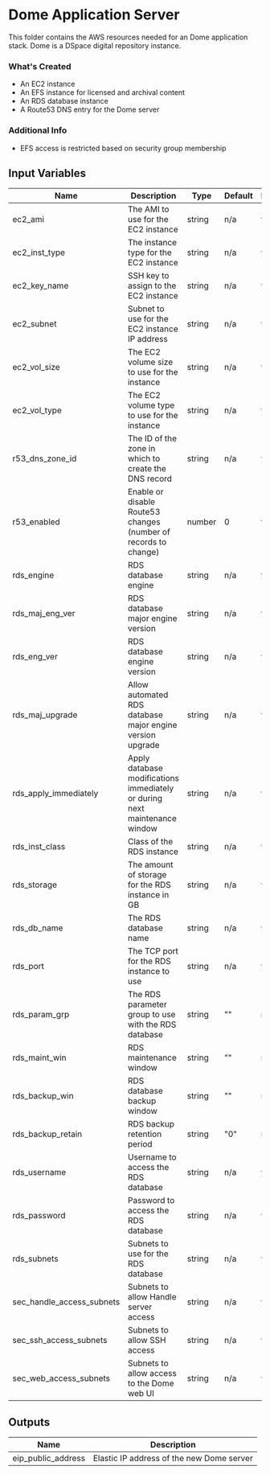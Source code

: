 # Dome Application Server

This folder contains the AWS resources needed for an Dome application stack. Dome is a DSpace digital repository instance.

### What's Created
* An EC2 instance
* An EFS instance for licensed and archival content
* An RDS database instance
* A Route53 DNS entry for the Dome server

### Additional Info
* EFS access is restricted based on security group membership

## Input Variables
| Name | Description | Type | Default | Required |
|------|-------------|------|---------|----------|
| ec2\_ami | The AMI to use for the EC2 instance | string | n/a | yes |
| ec2\_inst\_type | The instance type for the EC2 instance | string | n/a | yes |
| ec2\_key\_name | SSH key to assign to the EC2 instance | string | n/a | yes |
| ec2\_subnet | Subnet to use for the EC2 instance IP address | string | n/a | yes |
| ec2\_vol\_size | The EC2 volume size to use for the instance | string | n/a | yes |
| ec2\_vol\_type | The EC2 volume type to use for the instance | string | n/a | yes |
| r53\_dns\_zone\_id | The ID of the zone in which to create the DNS record | string | n/a | yes |
| r53\_enabled | Enable or disable Route53 changes (number of records to change) | number | 0 | yes |
| rds\_engine | RDS database engine | string | n/a | yes |
| rds\_maj\_eng\_ver | RDS database major engine version | string | n/a | yes |
| rds\_eng\_ver | RDS database engine version | string | n/a | yes |
| rds\_maj\_upgrade | Allow automated RDS database major engine version upgrade | string | n/a | yes |
| rds\_apply\_immediately | Apply database modifications immediately or during next maintenance window | string | n/a | yes |
| rds\_inst\_class | Class of the RDS instance | string | n/a | yes |
| rds\_storage | The amount of storage for the RDS instance in GB | string | n/a | yes |
| rds\_db\_name | The RDS database name | string | n/a | yes |
| rds\_port | The TCP port for the RDS instance to use | string | n/a | yes |
| rds\_param\_grp | The RDS parameter group to use with the RDS database | string | "" | no |
| rds\_maint\_win | RDS maintenance window | string | "" | no |
| rds\_backup\_win | RDS database backup window | string | "" | no |
| rds\_backup\_retain | RDS backup retention period | string | "0" | no |
| rds\_username | Username to access the RDS database | string | n/a | yes |
| rds\_password | Password to access the RDS database | string | n/a | yes |
| rds\_subnets | Subnets to use for the RDS database | string | n/a | yes |
| sec\_handle\_access\_subnets | Subnets to allow Handle server access | string | n/a | yes |
| sec\_ssh\_access\_subnets | Subnets to allow SSH access | string | n/a | yes |
| sec\_web\_access\_subnets | Subnets to allow access to the Dome web UI | string | n/a | yes |

## Outputs
| Name | Description |
|------|-------------|
| eip\_public\_address | Elastic IP address of the new Dome server |
